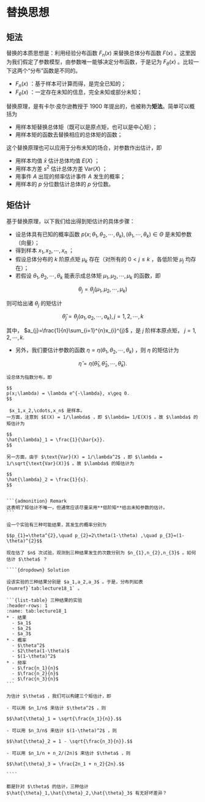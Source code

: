 # 替换思想
## 矩法
替换的本质思想是：利用经验分布函数 $F_n(x)$ 来替换总体分布函数 $F(x)$ 。这里因为我们假定了参数模型，由参数唯一能够决定分布函数，于是记为 $F_{\theta}(x)$ 。比较一下这两个“分布”函数是不同的。

- $F_n(x)$ ：基于样本可计算而得，是完全已知的；
- $F_{\theta}(x)$ ：一定存在未知的信息，完全未知或部分未知；

替换原理，是有卡尔·皮尔逊教授于 1900 年提出的，也被称为**矩法**。简单可以概括为

- 用样本矩替换总体矩（既可以是原点矩，也可以是中心矩）；
- 用样本矩的函数去替换相应的总体矩的函数；

这个替换原理也可以应用于分布未知的场合，对参数作出估计，即

- 用样本均值 $\bar{x}$ 估计总体均值 $E(X)$ ；
- 用样本方差 $s^2$ 估计总体方差 $\text{Var}(X)$ ；
- 用事件 $A$ 出现的频率估计事件 $A$ 发生的概率；
- 用样本的 $p$ 分位数估计总体的 $p$ 分位数。

## 矩估计
基于替换原理，以下我们给出得到矩估计的具体步骤：

- 设总体具有已知的概率函数 $p(x;\theta_{1},\theta_{2},\cdots,\theta_{k}),(\theta_{1},\cdots,\theta_{k})\in \Theta$ 是未知参数（向量）；
- 得到样本 $x_{1},x_{2},\cdots,x_{n}$ ；
- 假设总体分布的 $k$ 阶原点矩 $\mu_{k}$ 存在（对所有的 $0<j\leq k$ ，各低阶矩 $\mu_{j}$ 均存在）；
- 若假设 $\theta_{1},\theta_{2},\cdots,\theta_{k}$ 能表示成总体矩 $\mu_{1},\mu_{2},\cdots,\mu_{k}$ 的函数，即

$$\theta_{j}=\theta_{j}(\mu_{1},\mu_{2},\cdots,\mu_{k})$$

则可给出诸 $\theta_{j}$ 的矩估计

$$\hat{\theta}_{j}=\theta_{j}(a_{1},a_{2},\cdots,a_{k}),j=1,2,\cdots,k$$

其中， $a_{j}=\frac{1}{n}\sum_{i=1}^{n}x_{i}^{j}$ ，是 $j$ 阶样本原点矩， $j=1,2,\cdots,k.$ 
- 另外，我们要估计参数的函数 $\eta =\eta (\theta _{1} ,\theta _{2} ,\cdots ,\theta _{k})$ ，则 $\eta$ 的矩估计为

$$\hat{\eta } =\eta (\hat{\theta}_{1} ,\hat{\theta }_{2} ,\cdots ,\hat{\theta}_{k}).$$

`````{prf:example}
设总体为指数分布，即

$$
p(x;\lambda) = \lambda e^{-\lambda}, x\geq 0.
$$

 $x_1,x_2,\cdots,x_n$ 是样本。
一方面，注意到 $E(X) = 1/\lambda$ ，即 $\lambda= 1/E(X)$ 。故 $\lambda$ 的矩估计为

$$
\hat{\lambda}_1 = \frac{1}{\bar{x}}.
$$

另一方面，由于 $\text{Var}(X) = 1/\lambda^2$ ，即 $\lambda = 1/\sqrt{\text{Var}(X)}$ 。故 $\lambda$ 的矩估计为

$$
\hat{\lambda}_2 = \frac{1}{s}.
$$


```{admonition} Remark
这表明了矩估计不唯一，但通常应该尽量采用**低阶矩**给出未知参数的估计。
```

`````

`````{prf:example}
设一个实验有三种可能结果，其发生的概率分别为

$$p_{1}=\theta^{2},\quad p_{2}=2\theta(1-\theta) ,\quad p_{3}=(1-\theta)^{2}$$

现在估了 $n$ 次试验，观测到三种结果发生的次数分别为 $n_{1},n_{2},n_{3}$ 。如何估计 $\theta$ ？

````{dropdown} Solution

设该实验的三种结果分别是 $a_1,a_2,a_3$ 。于是，分布列如表 {numref}`tab:lecture18_1` 。

```{list-table} 三种结果的实验
:header-rows: 1
:name: tab:lecture18_1
* - 结果
  - $a_1$ 
  - $a_2$ 
  - $a_3$ 
* - 概率
  - $\theta^2$ 
  - $2\theta(1-\theta)$ 
  - $(1-\theta)^2$ 
* - 频率
  - $\frac{n_1}{n}$ 
  - $\frac{n_2}{n}$ 
  - $\frac{n_3}{n}$ 
```

为估计 $\theta$ ，我们可以构建三个矩估计，即

- 可以用 $n_1/n$ 来估计 $\theta^2$ ，则

$$\hat{\theta}_1 = \sqrt{\frac{n_1}{n}}.$$

- 可以用 $n_3/n$ 来估计 $(1-\theta)^2$ ，则

$$\hat{\theta}_2 = 1 - \sqrt{\frac{n_3}{n}}.$$

- 可以用 $n_1/n + n_2/(2n)$ 来估计 $\theta$ ，则

$$\hat{\theta}_3 = \frac{2n_1 + n_2}{2n}.$$

````
`````

`````{admonition} Question
都是针对 $\theta$ 的估计，三种估计 $\hat{\theta}_1,\hat{\theta}_2,\hat{\theta}_3$ 有无好坏差异？
`````
